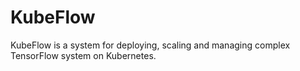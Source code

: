 # KubeFlow
KubeFlow is a system for deploying, scaling and managing complex TensorFlow system on Kubernetes.


